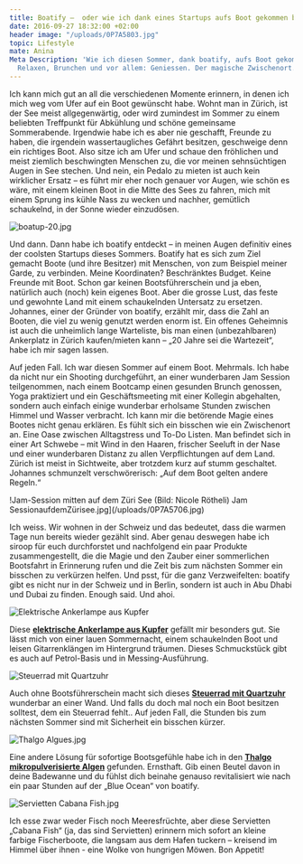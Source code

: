 ```yaml
---
title: Boatify –  oder wie ich dank eines Startups aufs Boot gekommen bin
date: 2016-09-27 18:32:00 +02:00
header image: "/uploads/0P7A5803.jpg"
topic: Lifestyle
mate: Anina
Meta Description: 'Wie ich diesen Sommer, dank boatify, aufs Boot gekommen bin. Yoga,
  Relaxen, Brunchen und vor allem: Geniessen. Der magische Zwischenort.'
---
```


Ich kann mich gut an all die verschiedenen Momente erinnern, in denen ich mich weg vom Ufer auf ein Boot gewünscht habe. Wohnt man in Zürich, ist der See meist allgegenwärtig, oder wird zumindest im Sommer zu einem beliebten Treffpunkt für Abkühlung und schöne gemeinsame Sommerabende. Irgendwie habe ich es aber nie geschafft, Freunde zu haben, die irgendein wassertaugliches Gefährt besitzen, geschweige denn ein richtiges Boot. Also sitze ich am Ufer und schaue den fröhlichen und meist ziemlich beschwingten Menschen zu, die vor meinen sehnsüchtigen Augen in See stechen. Und nein, ein Pedalo zu mieten ist auch kein wirklicher Ersatz – es führt mir eher noch genauer vor Augen, wie schön es wäre, mit einem kleinen Boot in die Mitte des Sees zu fahren, mich mit einem Sprung ins kühle Nass zu wecken und nachher, gemütlich schaukelnd, in der Sonne wieder einzudösen.

![boatup-20.jpg](/uploads/boatup-20.jpg)

Und dann. Dann habe ich boatify entdeckt – in meinen Augen definitiv eines der coolsten Startups dieses Sommers. Boatify hat es sich zum Ziel gemacht Boote (und ihre Besitzer) mit Menschen, von zum Beispiel meiner Garde, zu verbinden. Meine Koordinaten? Beschränktes Budget. Keine Freunde mit Boot. Schon gar keinen Bootsführerschein und ja eben, natürlich auch (noch) kein eigenes Boot. Aber die grosse Lust, das feste und gewohnte Land mit einem schaukelnden Untersatz zu ersetzen. Johannes, einer der Gründer von boatify, erzählt mir, dass die Zahl an Booten, die viel zu wenig genutzt werden enorm ist. Ein offenes Geheimnis ist auch die unheimlich lange Warteliste, bis man einen (unbezahlbaren) Ankerplatz in Zürich kaufen/mieten kann – „20 Jahre sei die Wartezeit“, habe ich mir sagen lassen.


Auf jeden Fall. Ich war diesen Sommer auf einem Boot. Mehrmals. Ich habe da nicht nur ein Shooting durchgeführt, an einer wunderbaren Jam Session teilgenommen, nach einem Bootcamp einen gesunden Brunch genossen, Yoga praktiziert und ein Geschäftsmeeting mit einer Kollegin abgehalten, sondern auch einfach einige wunderbar erholsame Stunden zwischen Himmel und Wasser verbracht. Ich kann mir die betörende Magie eines Bootes nicht genau erklären. Es fühlt sich ein bisschen wie ein Zwischenort an. Eine Oase zwischen Alltagstress und To-Do Listen. Man befindet sich in einer Art Schwebe – mit Wind in den Haaren, frischer Seeluft in der Nase und einer wunderbaren Distanz zu allen Verpflichtungen auf dem Land. Zürich ist meist in Sichtweite, aber trotzdem kurz auf stumm geschaltet. Johannes schmunzelt verschwörerisch: „Auf dem Boot gelten andere Regeln.“

!Jam-Session mitten auf dem Züri See (Bild: Nicole Rötheli)
Jam SessionaufdemZürisee.jpg](/uploads/0P7A5706.jpg)

Ich weiss. Wir wohnen in der Schweiz und das bedeutet, dass die warmen Tage nun bereits wieder gezählt sind. Aber genau deswegen habe ich siroop für euch durchforstet und nachfolgend ein paar Produkte zusammengestellt, die die Magie und den Zauber einer sommerlichen Bootsfahrt in Erinnerung rufen und die Zeit bis zum nächsten Sommer ein bisschen zu verkürzen helfen. Und psst, für die ganz Verzweifelten: boatify gibt es nicht nur in der Schweiz und in Berlin, sondern ist auch in Abu Dhabi und Dubai zu finden. Enough said. Und ahoi.

![Elektrische Ankerlampe aus Kupfer](/uploads/Ankerlampe%20.jpg)

Diese **[elektrische Ankerlampe aus Kupfer](https://siroop.ch/sport-freizeit/wassersport/bootsausruestung/ankerlampe-elektrisch-kupfer-242284?utm_source=smates&utm_medium=editorial&utm_campaign=smates_q416_anina&utm_content=ankerlampe)** gefällt mir besonders gut. Sie lässt mich von einer lauen Sommernacht, einem schaukelnden Boot und leisen Gitarrenklängen im Hintergrund träumen. Dieses Schmuckstück gibt es auch auf Petrol-Basis und in Messing-Ausführung.

![Steuerrad mit Quartzuhr](/uploads/Steuerrad%20mit%20Quartzuhr.jpg)

Auch ohne Bootsführerschein macht sich dieses **[Steuerrad mit Quartzuhr](https://siroop.ch/sport-freizeit/wassersport/bootsausruestung/steuerrad-mit-quartzuhr-242292?utm_source=smates&utm_medium=editorial&utm_campaign=smates_q416_anina&utm_content=steuerrad)** wunderbar an einer Wand. Und falls du doch mal noch ein Boot besitzen solltest, dem ein Steuerrad fehlt..
Auf jeden Fall, die Stunden bis zum nächsten Sommer sind mit Sicherheit ein bisschen kürzer.

![Thalgo Algues.jpg](/uploads/Thalgo%20Algues.jpg)

Eine andere Lösung für sofortige Bootsgefühle habe ich in den **[Thalgo mikropulverisierte Algen](https://siroop.ch/schoenheit-gesundheit/gesundheit-drogerie/massage-entspannung/thalgo-mikropulverisierte-algen-61735?utm_source=smates&utm_medium=editorial&utm_campaign=smates_q416_anina&utm_content=badezusatzalgen)** gefunden. Ernsthaft. Gib einen Beutel davon in deine Badewanne und du fühlst dich beinahe genauso revitalisiert wie nach ein paar Stunden auf der „Blue Ocean“ von boatify.

![Servietten Cabana Fish.jpg](/uploads/Servietten%20Fisch.jpg)

Ich esse zwar weder Fisch noch Meeresfrüchte, aber diese Servietten „Cabana Fish“ (ja, das sind Servietten) erinnern mich sofort an kleine farbige Fischerboote, die langsam aus dem Hafen tuckern – kreisend im Himmel über ihnen - eine Wolke von hungrigen Möwen. Bon Appetit!